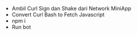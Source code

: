 - Ambil Curl Sign dan Shake dari Network MiniApp
- Convert Curl Bash to Fetch Javascript
- npm i
- Run bot
